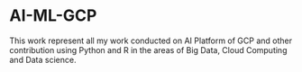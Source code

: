 # AI-ML-GCP
This work represent all my work conducted on AI Platform of GCP and other contribution using Python and R in the areas of Big Data, Cloud Computing and Data science.
